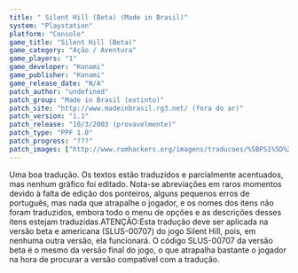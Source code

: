 ```yaml
---
title: " Silent Hill (Beta) (Made in Brasil)"
system: "Playstation"
platform: "Console"
game_title: "Silent Hill (Beta)"
game_category: "Ação / Aventura"
game_players: "1"
game_developer: "Konami"
game_publisher: "Konami"
game_release_date: "N/A"
patch_author: "undefined"
patch_group: "Made in Brasil (extinto)"
patch_site: "http://www.madeinbrasil.rg3.net/ (fora do ar)"
patch_version: "1.1"
patch_release: "10/3/2003 (provavelmente)"
patch_type: "PPF 1.0"
patch_progress: "???"
patch_images: ["http://www.romhackers.org/imagens/traducoes/%5BPS1%5D%20Silent%20Hill%20Beta%20-%20Made%20in%20Brasil%20-%201.jpg","http://www.romhackers.org/imagens/traducoes/%5BPS1%5D%20Silent%20Hill%20Beta%20-%20Made%20in%20Brasil%20-%202.jpg","http://www.romhackers.org/imagens/traducoes/%5BPS1%5D%20Silent%20Hill%20Beta%20-%20Made%20in%20Brasil%20-%203.jpg"]
---
```

Uma boa tradução. Os textos estão traduzidos e parcialmente acentuados, mas nenhum gráfico foi editado. Nota-se abreviações em raros momentos devido à falta de edição dos ponteiros, alguns pequenos erros de português, mas nada que atrapalhe o jogador, e os nomes dos itens não foram traduzidos, embora todo o menu de opções e as descrições desses itens estejam traduzidas.ATENÇÃO:Esta tradução deve ser aplicada na versão beta e americana (SLUS-00707) do jogo Silent Hill, pois, em nenhuma outra versão, ela funcionará. O código SLUS-00707 da versão beta é o mesmo da versão final do jogo, o que atrapalha bastante o jogador na hora de procurar a versão compatível com a tradução.